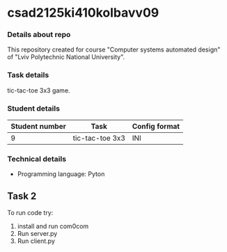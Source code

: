 # csad2125ki410kolbavv09

### Details about repo

This repository created for course "Computer systems automated design" of "Lviv Polytechnic National University".

### Task details

tic-tac-toe 3x3 game.

### Student details

| Student number | Task | Config format|
| ------ | ---- | ------------ |
| 9 | tic-tac-toe 3x3 | INI |

### Technical details

- Programming language: Pyton

## Task 2

To run code try:

1. install and run com0com 
2. Run server.py
3. Run client.py

